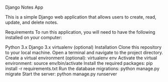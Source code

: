 Django Notes App


This is a simple Django web application that allows users to create, read, update, and delete notes.

Requirements
To run this application, you will need to have the following installed on your computer:

Python 3.x
Django 3.x
virtualenv (optional)
Installation
Clone this repository to your local machine.
Open a terminal and navigate to the project directory.
Create a virtual environment (optional): virtualenv env
Activate the virtual environment: source env/bin/activate
Install the required packages: pip install -r requirements.txt
Run the database migrations: python manage.py migrate
Start the server: python manage.py runserver
